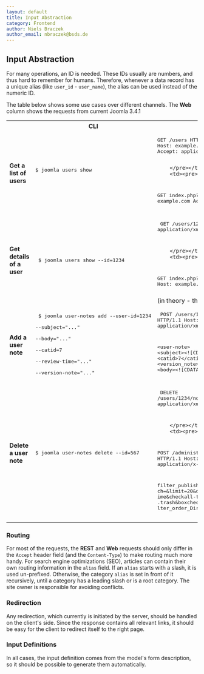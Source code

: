 ```yaml
---
layout: default
title: Input Abstraction
category: Frontend
author: Niels Braczek
author_email: nbraczek@bsds.de
---
```


## Input Abstraction

For many operations, an ID is needed. These IDs usually are numbers, and thus hard to remember for humans.
Therefore, whenever a data record has a unique alias (like `user_id` - `user_name`), the alias can be used instead of
the numeric ID.
 
The table below shows some use cases over different channels.
The **Web** column shows the requests from current Joomla 3.4.1


<table>
    <tr>
        <th></th>
        <th>CLI</th>
        <th>REST</th>
        <th>Web</th>
    </tr>
    <tr>
        <td>
            <h4>Get a list of users</h4>
        </td>
        <td><pre>
$ joomla users show
        </pre></td>
        <td><pre>
GET /users HTTP/1.1
Host: example.com
Accept: application/xml

        </pre></td>
        <td><pre>
GET index.php?option=com_users&amp;view=users HTTP/1.1
Host: example.com
Accept: text/html
        </pre></td>
    </tr>
    <tr>
        <td>
            <h4>Get details of a user</h4>
        </td>
        <td><pre>
$ joomla users show --id=1234
        </pre></td>
        <td><pre>
GET /users/1234 HTTP/1.1
Host: example.com
Accept: application/xml

        </pre></td>
        <td><pre>
GET index.php?option=com_users&amp;view=user&amp;id=1234 HTTP/1.1
Host: example.com
Accept: text/html
        </pre>
        (in theory - there is no detail view for users in 3.4)
        </td>
    </tr>
    <tr>
        <td>
            <h4>Add a user note</h4>
        </td>
        <td><pre>
$ joomla user-notes add --user-id=1234 \
    --subject="..." \
    --body="..." \
    --catid=7 \
    --review-time="..." \
    --version-note="..."
        </pre></td>
        <td><pre>
POST /users/1234/notes HTTP/1.1
Host: example.com
Accept: application/xml
Content-Type: application/xml
Content-Length: ...

&lt;user-note>
    &lt;subject>&lt;![CDATA[...]]>&lt;/subject>
    &lt;catid>7&lt;/catid>
    &lt;review_time>...&lt;/review_time>
    &lt;version_note>...&lt;/version_note>
    &lt;body>&lt;![CDATA[...]]>&lt;/body>
&lt;/user-note>
        </pre></td>
        <td><pre>
POST /index.php?option=com_users&amp;view=note&amp;id=0 HTTP/1.1
Host: example.com
Accept: text/html
Content-Type: application/x-www-form-urlencoded
Content-Length: ...

jform%5Bsubject%5D=...&amp;jform%5Buser_id%5D=1234&amp;jf
orm%5Bcatid%5D=7&amp;jform%5Bstate%5D=1&amp;jform%5Brevie
w_time%5D=&amp;jform%5Bversion_note%5D=&amp;jform%5Bbody%
5D=...&amp;task=note.save&amp;789ab4e5a25391f60c435dcced5
40c1c=1
        </pre></td>
    </tr>
    <tr>
        <td>
            <h4>Delete a user note</h4>
        </td>
        <td><pre>
$ joomla user-notes delete --id=567
        </pre></td>
        <td><pre>
DELETE /users/1234/notes/567 HTTP/1.1
Host: example.com
Accept: application/xml

        </pre></td>
        <td><pre>
POST /administrator/index.php?option=com_users&view=notes HTTP/1.1
Host: example.com
Accept: text/html
Content-Type: application/x-www-form-urlencoded
Content-Length: ...

filter_published=&amp;filter_category_id=&amp;filter_sear
ch=&amp;limit=20&amp;directionTable=&amp;sortTable=a.review_t
ime&amp;checkall-toggle=&amp;limitstart=0&amp;cid=&amp;task=notes
.trash&amp;boxchecked=1&amp;filter_order=a.review_time&amp;fi
lter_order_Dir=DESC&amp;789ab4e5a25391f60c435dcced540
c1c=1
        </pre></td>
    </tr>
</table>    

### Routing

For most of the requests, the **REST** and **Web** requests should only differ in the `Accept` header field
(and the `Content-Type`) to make routing much more handy.
For search engine optimizations (SEO), articles can contain their own routing information in the `alias` field.
If an `alias` starts with a slash, it is used un-prefixed.
Otherwise, the category `alias` is set in front of it recursively, until a category has a leading slash or is a root category.
The site owner is responsible for avoiding conflicts. 

### Redirection

Any redirection, which currently is initiated by the server, should be handled on the client's side.
Since the response contains all relevant links, it should be easy for the client to redirect itself to the right page.

### Input Definitions

In all cases, the input definition comes from the model's form description, so it should be possible to generate them automatically.

